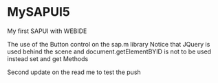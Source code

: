 # MySAPUI5
My first SAPUI with WEBIDE

The use of the Button control on the sap.m library
Notice that JQuery is used behind the scene and 
document.getElementBYID is not to be used instead set and get Methods

Second update on the read me to test the push 
